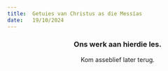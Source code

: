 ```yaml
---
title:  Getuies van Christus as die Messías
date:   19/10/2024
---
```


### <center>Ons werk aan hierdie les.</center>
<center>Kom asseblief later terug.</center>